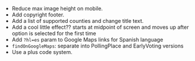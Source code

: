 * Reduce max image height on mobile.
* Add copyright footer.
* Add a list of supported counties and change title text.
* Add a cool little effect?? starts at midpoint of screen and moves up after option is selected for the first time
* Add `?hl=es` param to Google Maps links for Spanish language
* `findOnGoogleMaps`: separate into PollingPlace and EarlyVoting versions
* Use a plus code system.